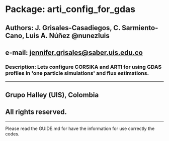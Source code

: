 
# Package:  arti_config_for_gdas                                
## Authors:  J. Grisales-Casadiegos, C. Sarmiento-Cano, Luis A. Núñez @nunezluis 
## e-mail:   jennifer.grisales@saber.uis.edu.co   
### Description: Lets configure CORSIKA and ARTI for using GDAS profiles in 'one particle simulations' and flux estimations.   
************************************************************************
## Grupo Halley (UIS), Colombia
## All rights reserved.
************************************************************************

Please read the GUIDE.md for have the information for use correctly the codes.

